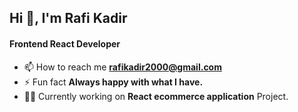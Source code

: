 <h2>Hi 👋, I'm Rafi Kadir</h2>
<h4>Frontend React Developer</h4>

- 📫 How to reach me **rafikadir2000@gmail.com**
- ⚡ Fun fact **Always happy with what I have.**
- 👨‍💻 Currently working on **React ecommerce application** Project.

